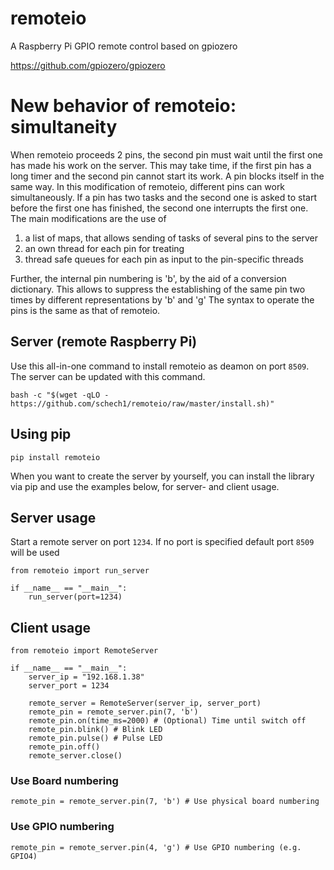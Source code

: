 # remoteio
A Raspberry Pi GPIO remote control based on gpiozero

https://github.com/gpiozero/gpiozero

# New behavior of remoteio: simultaneity
When remoteio proceeds 2 pins, the second pin must wait until the first one has made his work on the server. This may take time, if the first pin has a long timer and the second pin cannot start its work.
A pin blocks itself in the same way. In this modification of remoteio, different pins can work simultaneously. If a pin has two tasks and the second one is asked to start before the first one has finished,
the second one interrupts the first one.
The main modifications are the use of 
  1. a list of maps, that allows sending of tasks of several pins to the server
  2. an own thread for each pin for treating
  3. thread safe queues for each pin as input to the pin-specific threads

Further, the internal pin numbering is 'b', by the aid of a conversion dictionary. This allows to suppress the establishing of the same pin two times by different representations by 'b' and 'g'
The syntax to operate the pins is the same as that of remoteio.


## Server (remote Raspberry Pi)
Use this all-in-one command to install remoteio as deamon on port `8509`.
The server can be updated with this command.
```
bash -c "$(wget -qLO - https://github.com/schech1/remoteio/raw/master/install.sh)"

```

##  Using pip
```
pip install remoteio
```
When you want to create the server by yourself, you can install the library via
pip and use the examples below, for server- and client usage.



## Server usage
Start a remote server on port `1234`.
If no port is specified default port `8509` will be used

```
from remoteio import run_server

if __name__ == "__main__":
    run_server(port=1234)

```


## Client usage
```
from remoteio import RemoteServer

if __name__ == "__main__":
    server_ip = "192.168.1.38"
    server_port = 1234

    remote_server = RemoteServer(server_ip, server_port)
    remote_pin = remote_server.pin(7, 'b')
    remote_pin.on(time_ms=2000) # (Optional) Time until switch off
    remote_pin.blink() # Blink LED
    remote_pin.pulse() # Pulse LED
    remote_pin.off()
    remote_server.close()
```

### Use Board numbering
```
remote_pin = remote_server.pin(7, 'b') # Use physical board numbering
```
### Use GPIO numbering
```
remote_pin = remote_server.pin(4, 'g') # Use GPIO numbering (e.g. GPIO4)
```

